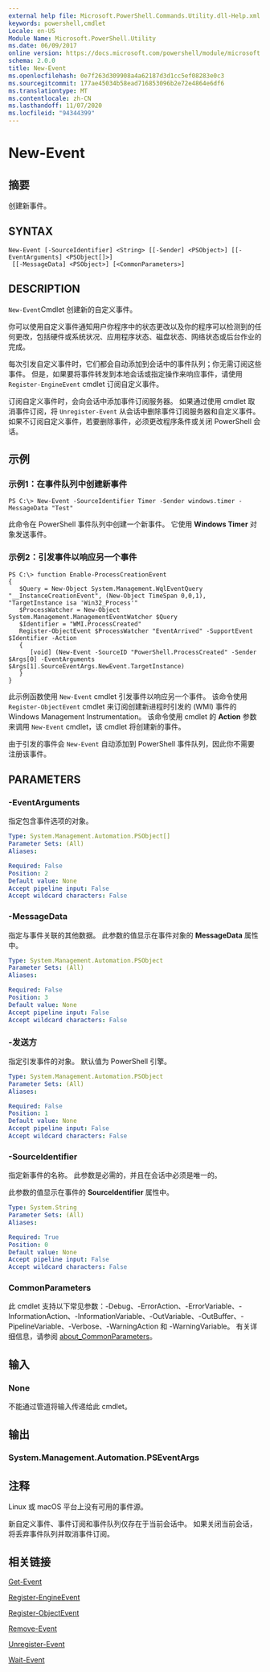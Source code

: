 ```yaml
---
external help file: Microsoft.PowerShell.Commands.Utility.dll-Help.xml
keywords: powershell,cmdlet
Locale: en-US
Module Name: Microsoft.PowerShell.Utility
ms.date: 06/09/2017
online version: https://docs.microsoft.com/powershell/module/microsoft.powershell.utility/new-event?view=powershell-7.1&WT.mc_id=ps-gethelp
schema: 2.0.0
title: New-Event
ms.openlocfilehash: 0e7f263d309908a4a62187d3d1cc5ef08283e0c3
ms.sourcegitcommit: 177ae45034b58ead716853096b2e72e4864e6df6
ms.translationtype: MT
ms.contentlocale: zh-CN
ms.lasthandoff: 11/07/2020
ms.locfileid: "94344399"
---
```

# New-Event

## 摘要
创建新事件。

## SYNTAX

```
New-Event [-SourceIdentifier] <String> [[-Sender] <PSObject>] [[-EventArguments] <PSObject[]>]
 [[-MessageData] <PSObject>] [<CommonParameters>]
```

## DESCRIPTION

`New-Event`Cmdlet 创建新的自定义事件。

你可以使用自定义事件通知用户你程序中的状态更改以及你的程序可以检测到的任何更改，包括硬件或系统状况、应用程序状态、磁盘状态、网络状态或后台作业的完成。

每次引发自定义事件时，它们都会自动添加到会话中的事件队列；你无需订阅这些事件。 但是，如果要将事件转发到本地会话或指定操作来响应事件，请使用 `Register-EngineEvent` cmdlet 订阅自定义事件。

订阅自定义事件时，会向会话中添加事件订阅服务器。 如果通过使用 cmdlet 取消事件订阅，将 `Unregister-Event` 从会话中删除事件订阅服务器和自定义事件。 如果不订阅自定义事件，若要删除事件，必须更改程序条件或关闭 PowerShell 会话。

## 示例

### 示例1：在事件队列中创建新事件

```
PS C:\> New-Event -SourceIdentifier Timer -Sender windows.timer -MessageData "Test"
```

此命令在 PowerShell 事件队列中创建一个新事件。 它使用 **Windows Timer** 对象发送事件。

### 示例2：引发事件以响应另一个事件

```
PS C:\> function Enable-ProcessCreationEvent
{
   $Query = New-Object System.Management.WqlEventQuery "__InstanceCreationEvent", (New-Object TimeSpan 0,0,1), "TargetInstance isa 'Win32_Process'"
   $ProcessWatcher = New-Object System.Management.ManagementEventWatcher $Query
   $Identifier = "WMI.ProcessCreated"
   Register-ObjectEvent $ProcessWatcher "EventArrived" -SupportEvent $Identifier -Action
   {
      [void] (New-Event -SourceID "PowerShell.ProcessCreated" -Sender $Args[0] -EventArguments $Args[1].SourceEventArgs.NewEvent.TargetInstance)
   }
}
```

此示例函数使用 `New-Event` cmdlet 引发事件以响应另一个事件。 该命令使用 `Register-ObjectEvent` cmdlet 来订阅创建新进程时引发的 (WMI) 事件的 Windows Management Instrumentation。 该命令使用 cmdlet 的 **Action** 参数来调用 `New-Event` cmdlet，该 cmdlet 将创建新的事件。

由于引发的事件会 `New-Event` 自动添加到 PowerShell 事件队列，因此你不需要注册该事件。

## PARAMETERS

### -EventArguments

指定包含事件选项的对象。

```yaml
Type: System.Management.Automation.PSObject[]
Parameter Sets: (All)
Aliases:

Required: False
Position: 2
Default value: None
Accept pipeline input: False
Accept wildcard characters: False
```

### -MessageData

指定与事件关联的其他数据。 此参数的值显示在事件对象的 **MessageData** 属性中。

```yaml
Type: System.Management.Automation.PSObject
Parameter Sets: (All)
Aliases:

Required: False
Position: 3
Default value: None
Accept pipeline input: False
Accept wildcard characters: False
```

### -发送方

指定引发事件的对象。 默认值为 PowerShell 引擎。

```yaml
Type: System.Management.Automation.PSObject
Parameter Sets: (All)
Aliases:

Required: False
Position: 1
Default value: None
Accept pipeline input: False
Accept wildcard characters: False
```

### -SourceIdentifier

指定新事件的名称。 此参数是必需的，并且在会话中必须是唯一的。

此参数的值显示在事件的 **SourceIdentifier** 属性中。

```yaml
Type: System.String
Parameter Sets: (All)
Aliases:

Required: True
Position: 0
Default value: None
Accept pipeline input: False
Accept wildcard characters: False
```

### CommonParameters

此 cmdlet 支持以下常见参数：-Debug、-ErrorAction、-ErrorVariable、-InformationAction、-InformationVariable、-OutVariable、-OutBuffer、-PipelineVariable、-Verbose、-WarningAction 和 -WarningVariable。 有关详细信息，请参阅 [about_CommonParameters](https://go.microsoft.com/fwlink/?LinkID=113216)。

## 输入

### None

不能通过管道将输入传递给此 cmdlet。

## 输出

### System.Management.Automation.PSEventArgs

## 注释

Linux 或 macOS 平台上没有可用的事件源。

新自定义事件、事件订阅和事件队列仅存在于当前会话中。
如果关闭当前会话，将丢弃事件队列并取消事件订阅。

## 相关链接

[Get-Event](Get-Event.md)

[Register-EngineEvent](Register-EngineEvent.md)

[Register-ObjectEvent](Register-ObjectEvent.md)

[Remove-Event](Remove-Event.md)

[Unregister-Event](Unregister-Event.md)

[Wait-Event](Wait-Event.md)
